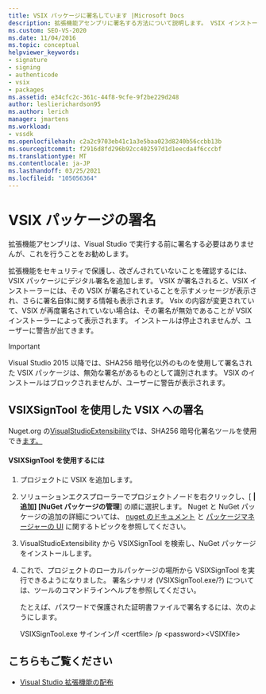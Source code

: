 ```yaml
---
title: VSIX パッケージに署名しています |Microsoft Docs
description: 拡張機能アセンブリに署名する方法について説明します。 VSIX インストーラーには、VSIX に署名されたことを示すメッセージと、その署名自体に関する情報が表示されます。
ms.custom: SEO-VS-2020
ms.date: 11/04/2016
ms.topic: conceptual
helpviewer_keywords:
- signature
- signing
- authenticode
- vsix
- packages
ms.assetid: e34cfc2c-361c-44f8-9cfe-9f2be229d248
author: leslierichardson95
ms.author: lerich
manager: jmartens
ms.workload:
- vssdk
ms.openlocfilehash: c2a2c9703eb41c1a3e5baa023d8240b56ccbb13b
ms.sourcegitcommit: f2916d8fd296b92cc402597d1d1eecda4f6cccbf
ms.translationtype: MT
ms.contentlocale: ja-JP
ms.lasthandoff: 03/25/2021
ms.locfileid: "105056364"
---
```

# <a name="signing-vsix-packages"></a>VSIX パッケージの署名
拡張機能アセンブリは、Visual Studio で実行する前に署名する必要はありませんが、これを行うことをお勧めします。

 拡張機能をセキュリティで保護し、改ざんされていないことを確認するには、VSIX パッケージにデジタル署名を追加します。 VSIX が署名されると、VSIX インストーラーには、その VSIX が署名されていることを示すメッセージが表示され、さらに署名自体に関する情報も表示されます。 Vsix の内容が変更されていて、VSIX が再度署名されていない場合は、その署名が無効であることが VSIX インストーラーによって表示されます。 インストールは停止されませんが、ユーザーに警告が出てきます。

> [!IMPORTANT]
> Visual Studio 2015 以降では、SHA256 暗号化以外のものを使用して署名された VSIX パッケージは、無効な署名があるものとして識別されます。 VSIX のインストールはブロックされませんが、ユーザーに警告が表示されます。

## <a name="signing-a-vsix-with-vsixsigntool"></a>VSIXSignTool を使用した VSIX への署名
 Nuget.org の[VisualStudioExtensibility](https://www.nuget.org/profiles/VisualStudioExtensibility)では、SHA256 暗号化署名ツールを使用でき[ます。](https://www.nuget.org/packages/Microsoft.VSSDK.Vsixsigntool)

#### <a name="to-use-the-vsixsigntool"></a>VSIXSignTool を使用するには

1. プロジェクトに VSIX を追加します。

2. ソリューションエクスプローラーでプロジェクトノードを右クリックし、[ **&#124; 追加] [NuGet パッケージの管理**] の順に選択します。  Nuget と NuGet パッケージの追加の詳細については、 [nuget のドキュメント](/NuGet) と [パッケージマネージャーの UI](/NuGet/Tools/Package-Manager-UI) に関するトピックを参照してください。

3. VisualStudioExtensibility から VSIXSignTool を検索し、NuGet パッケージをインストールします。

4. これで、プロジェクトのローカルパッケージの場所から VSIXSignTool を実行できるようになりました。 署名シナリオ (VSIXSignTool.exe/?) については、ツールのコマンドラインヘルプを参照してください。

   たとえば、パスワードで保護された証明書ファイルで署名するには、次のようにします。

   VSIXSignTool.exe サインイン/f \<certfile> /p \<password>\<VSIXfile>

## <a name="see-also"></a>こちらもご覧ください
- [Visual Studio 拡張機能の配布](../extensibility/shipping-visual-studio-extensions.md)
